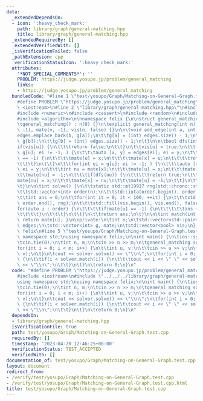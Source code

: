 ```yaml
---
data:
  _extendedDependsOn:
  - icon: ':heavy_check_mark:'
    path: library/graph/general-matching.hpp
    title: library/graph/general-matching.hpp
  _extendedRequiredBy: []
  _extendedVerifiedWith: []
  _isVerificationFailed: false
  _pathExtension: cpp
  _verificationStatusIcon: ':heavy_check_mark:'
  attributes:
    '*NOT_SPECIAL_COMMENTS*': ''
    PROBLEM: https://judge.yosupo.jp/problem/general_matching
    links:
    - https://judge.yosupo.jp/problem/general_matching
  bundledCode: "#line 1 \"test/yosupo/Graph/Matching-on-General-Graph.test.cpp\"\n\
    #define PROBLEM \"https://judge.yosupo.jp/problem/general_matching\"\n\n#include\
    \ <iostream>\n#line 2 \"library/graph/general-matching.hpp\"\n#include <vector>\n\
    #include <numeric>\n#include <cassert>\n#include <random>\n#include <chrono>\n\
    #include <algorithm>\n\nnamespace felix {\n\nstruct general_matching {\npublic:\n\
    \tgeneral_matching() : n(0) {}\n\texplicit general_matching(int n) : n(n), g(n,\
    \ -1), mate(n, -1), vis(n, false) {}\n\n\tvoid add_edge(int a, int b) {\n\t\t\
    edges.emplace_back(b, g[a]);\n\t\tg[a] = (int) edges.size() - 1;\n\t\tedges.emplace_back(a,\
    \ g[b]);\n\t\tg[b] = (int) edges.size() - 1;\n\t}\n\n\tbool dfs(int u) {\n\t\t\
    if(vis[u]) {\n\t\t\treturn false;\n\t\t}\n\t\tvis[u] = true;\n\t\tfor(int ei =\
    \ g[u]; ei != -1; ) {\n\t\t\tauto [x, y] = edges[ei]; ei = y;\n\t\t\tif(mate[x]\
    \ == -1) {\n\t\t\t\tmate[u] = x;\n\t\t\t\tmate[x] = u;\n\t\t\t\treturn true;\n\
    \t\t\t}\n\t\t}\n\t\tfor(int ei = g[u]; ei != -1; ) {\n\t\t\tauto [x, y] = edges[ei];\
    \ ei = y;\n\t\t\tint nu = mate[x];\n\t\t\tmate[u] = x;\n\t\t\tmate[x] = u;\n\t\
    \t\tmate[nu] = -1;\n\t\t\tif(dfs(nu)) {\n\t\t\t\treturn true;\n\t\t\t}\n\t\t\t\
    mate[nu] = x;\n\t\t\tmate[x] = nu;\n\t\t\tmate[u] = -1;\n\t\t}\n\t\treturn false;\n\
    \t}\n\n\tint solve() {\n\t\tstatic std::mt19937 rng(std::chrono::steady_clock::now().time_since_epoch().count());\n\
    \t\tstd::vector<int> order(n);\n\t\tstd::iota(order.begin(), order.end(), 0);\n\
    \t\tint ans = 0;\n\t\tfor(int it = 0; it < 100; ++it) {\n\t\t\tstd::shuffle(order.begin(),\
    \ order.end(), rng);\n\t\t\tstd::fill(vis.begin(), vis.end(), false);\n\t\t\t\
    for(auto u : order) {\n\t\t\t\tif(mate[u] == -1) {\n\t\t\t\t\tans += dfs(u);\n\
    \t\t\t\t}\n\t\t\t}\n\t\t}\n\t\treturn ans;\n\t}\n\n\tint match(int u) const {\
    \ return mate[u]; }\n\nprivate:\n\tint n;\n\tstd::vector<std::pair<int, int>>\
    \ edges;\n\tstd::vector<int> g, mate;\n\tstd::vector<bool> vis;\n};\n\n} // namespace\
    \ felix\n#line 5 \"test/yosupo/Graph/Matching-on-General-Graph.test.cpp\"\nusing\
    \ namespace std;\nusing namespace felix;\n\nint main() {\n\tios::sync_with_stdio(false);\n\
    \tcin.tie(0);\n\tint n, m;\n\tcin >> n >> m;\n\tgeneral_matching solver(n);\n\t\
    for(int i = 0; i < m; i++) {\n\t\tint u, v;\n\t\tcin >> u >> v;\n\t\tsolver.add_edge(u,\
    \ v);\n\t}\n\tcout << solver.solve() << \"\\n\";\n\tfor(int i = 0; i < n; i++)\
    \ {\n\t\tif(i < solver.match(i)) {\n\t\t\tcout << i << \" \" << solver.match(i)\
    \ << \"\\n\";\n\t\t}\n\t}\n\treturn 0;\n}\n"
  code: "#define PROBLEM \"https://judge.yosupo.jp/problem/general_matching\"\n\n\
    #include <iostream>\n#include \"../../../library/graph/general-matching.hpp\"\n\
    using namespace std;\nusing namespace felix;\n\nint main() {\n\tios::sync_with_stdio(false);\n\
    \tcin.tie(0);\n\tint n, m;\n\tcin >> n >> m;\n\tgeneral_matching solver(n);\n\t\
    for(int i = 0; i < m; i++) {\n\t\tint u, v;\n\t\tcin >> u >> v;\n\t\tsolver.add_edge(u,\
    \ v);\n\t}\n\tcout << solver.solve() << \"\\n\";\n\tfor(int i = 0; i < n; i++)\
    \ {\n\t\tif(i < solver.match(i)) {\n\t\t\tcout << i << \" \" << solver.match(i)\
    \ << \"\\n\";\n\t\t}\n\t}\n\treturn 0;\n}\n"
  dependsOn:
  - library/graph/general-matching.hpp
  isVerificationFile: true
  path: test/yosupo/Graph/Matching-on-General-Graph.test.cpp
  requiredBy: []
  timestamp: '2023-04-20 12:46:25+08:00'
  verificationStatus: TEST_ACCEPTED
  verifiedWith: []
documentation_of: test/yosupo/Graph/Matching-on-General-Graph.test.cpp
layout: document
redirect_from:
- /verify/test/yosupo/Graph/Matching-on-General-Graph.test.cpp
- /verify/test/yosupo/Graph/Matching-on-General-Graph.test.cpp.html
title: test/yosupo/Graph/Matching-on-General-Graph.test.cpp
---
```


